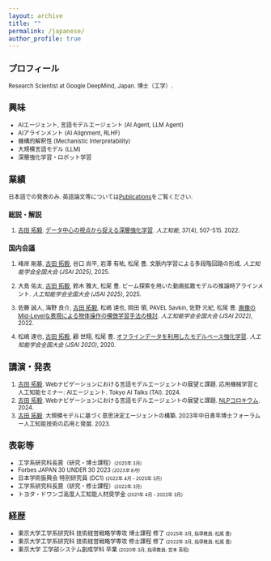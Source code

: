 ```yaml
---
layout: archive
title: ""
permalink: /japanese/
author_profile: true
---
```


<span style="font-size: 80%;">

## プロフィール
Research Scientist at Google DeepMind, Japan. 博士（工学）.


## 興味
- AIエージェント, 言語モデルエージェント (AI Agent, LLM Agent)
- AIアラインメント (AI Alignment, RLHF)
- 機構的解釈性 (Mechanistic Interpretability)
- 大規模言語モデル (LLM)
- 深層強化学習・ロボット学習


## 業績

日本語での発表のみ. 英語論文等については[Publications](./publications.md)をご覧ください.

### 総説・解説
1. <u>古田 拓毅</u>. [データ中心の視点から捉える深層強化学習](https://www.jstage.jst.go.jp/article/jjsai/37/4/37_507/_article/-char/ja/). _人工知能_, 37(4), 507-515. 2022.

### 国内会議

1. 峰岸 剛基, <u>古田 拓毅</u>, 谷口 尚平, 岩澤 有祐, 松尾 豊. 文脈内学習による多段階回路の形成. _人工知能学会全国大会 (JSAI 2025)_, 2025.

1. 大島 佑太, <u>古田 拓毅</u>, 鈴木 雅大, 松尾 豊. ビーム探索を用いた動画拡散モデルの推論時アラインメント. _人工知能学会全国大会 (JSAI 2025)_, 2025.

1. 佐藤 誠人, 海野 良介, <u>古田 拓毅</u>, 松嶋 達也, 岡田 領, PAVEL Savkin, 佐野 元紀, 松尾 豊. [画像のMid-Levelな表現による物体操作の模倣学習手法の検討](https://www.jstage.jst.go.jp/article/pjsai/JSAI2022/0/JSAI2022_3L4GS803/_article/-char/ja). _人工知能学会全国大会 (JSAI 2022)_, 2022.

1. 松嶋 達也, <u>古田 拓毅</u>, 顧 世翔, 松尾 豊. [オフラインデータを利用したモデルベース強化学習](https://www.jstage.jst.go.jp/article/pjsai/JSAI2020/0/JSAI2020_2D5OS18b03/_article/-char/ja/). _人工知能学会全国大会 (JSAI 2020)_, 2020.

## 講演・発表
1. <u>古田 拓毅</u>. Webナビゲーションにおける言語モデルエージェントの展望と課題. 応用機械学習と人工知能セミナー: AIエージェント. Tokyo AI Talks (TAI). 2024.
1. <u>古田 拓毅</u>. Webナビゲーションにおける言語モデルエージェントの展望と課題. [NLPコロキウム](https://nlp-colloquium-jp.github.io/schedule/2024-05-15_hiroki-furuta/). 2024.
1. <u>古田 拓毅</u>. 大規模モデルに基づく意思決定エージェントの構築. 2023年中日青年博士フォーラム ー人工知能技術の応用と発展. 2023.

## 表彰等
- 工学系研究科長賞（研究・博士課程）<span style="font-size: 80%;">(2025年 3月)</span>
- Forbes JAPAN 30 UNDER 30 2023 <span style="font-size: 80%;">_(2023年 8月)_</span>
- 日本学術振興会 特別研究員 (DC1) <span style="font-size: 80%;">(2022年 4月 - 2025年 3月)</span>
- 工学系研究科長賞（研究・修士課程）<span style="font-size: 80%;">(2022年 3月)</span>
- トヨタ・ドワンゴ高度人工知能人材奨学金 <span style="font-size: 80%;">(2021年 4月 - 2022年 3月)</span>


## 経歴
- 東京大学工学系研究科 技術経営戦略学専攻 博士課程 修了 <span style="font-size: 80%;">(2025年 3月, 指導教員: 松尾 豊)</span>
- 東京大学工学系研究科 技術経営戦略学専攻 修士課程 修了 <span style="font-size: 80%;">(2022年 3月, 指導教員: 松尾 豊)</span>
- 東京大学 工学部システム創成学科 卒業 <span style="font-size: 80%;">(2020年 3月, 指導教員: 宮本 英昭)</span>
